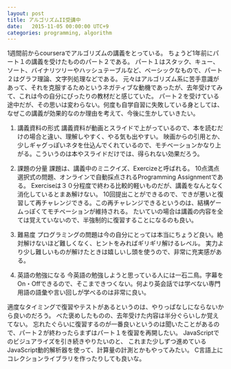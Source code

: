 ```yaml
---
layout: post
title: アルゴリズムII受講中
date:   2015-11-05 00:00:00 UTC+9
categories: programming, algorithm
---
```


 1週間前からcourseraでアルゴリズムの講義をとっている。
 ちょうど1年前にパート１の講義を受けたもののパート２である。
 パート１はスタック、キュー、ソート、バイナリツリーやハッシュテーブルなど、ベーシックなもので、パート２はグラフ理論、文字列処理などである。
 元々はアルゴリズム系に苦手意識があって、それを克服するためというネガティブな動機であったが、去年受けてみて、これは今の自分にぴったりの教材だと感じていた。
 パート２を受けている途中だが、その思いは変わらない。何度も自学自習に失敗している身としては、なぜこの講義が効果的なのか理由を考えて、今後に生かしていきたい。

1. 講義資料の形式
講義資料が動画とスライドで上がっているので、本を読むだけの場合と違い、理解しやすく、やる気も出やすい。
映画からの引用とか、少しギャグっぽいネタを仕込んでくれているので、モチベーションかなり上がる。こういうのは本やスライドだけでは、得られない効果だろう。

2. 課題の分量
課題は、講義中のミニクイズ、Exercizeと呼ばれる。
10点満点選択式の問題、オンラインで自動採点されるProgramming Assignmentである。
Exerciseは３０分程度で終わる比較的軽いものだが、講義をなんとなく消化しているとまあ解けない。
10回提出ことができるので、できが悪いと復習して再チャレンジできる。この再チャレンジできるというのは、結構ゲームっぽくてモチベーションが維持される。
たいていの場合は講義の内容を全ては覚えていないので、半強制的に復習することになるのも良い。

3. 難易度
プログラミングの問題は今の自分にとっては本当にちょうど良い。絶対解けないほど難しくなく、ヒントをみればギリギリ解けるレベル。
実力より少し難しいものが解けたときは嬉しいし頭を使うので、非常に充実感がある。

4. 英語の勉強になる
 今英語の勉強しようと思っている人には一石二鳥。字幕をOn・Offできるので、そこまできつくない。何より英会話では学べない専門用語の語彙や言い回しが学べるのは非常に良い。


適度なタイミングで復習やテストがあるというのは、やりっぱなしにならないから良いのだろう。
べた褒めしたものの、去年受けた内容は半分ぐらいしか覚えてない。
忘れたぐらいに復習するのが一番良いというのは聞いたことがあるので、パート２が終わったらまずはパート１を復習を再開したい。
JavaScriptでのビジュアライズを引き続きやりたいのと、
これまた少しずつ進めているJavaScript動的解析器を使って、計算量の計測とかもやってみたい。
C言語上にコレクションライブラリを作ったりしても良いな。
